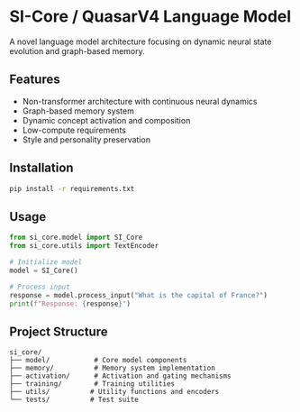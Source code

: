 # SI-Core / QuasarV4 Language Model

A novel language model architecture focusing on dynamic neural state evolution and graph-based memory.

## Features

- Non-transformer architecture with continuous neural dynamics
- Graph-based memory system
- Dynamic concept activation and composition
- Low-compute requirements
- Style and personality preservation

## Installation

```bash
pip install -r requirements.txt
```

## Usage

```python
from si_core.model import SI_Core
from si_core.utils import TextEncoder

# Initialize model
model = SI_Core()

# Process input
response = model.process_input("What is the capital of France?")
print(f"Response: {response}")
```

## Project Structure

```
si_core/
├── model/           # Core model components
├── memory/          # Memory system implementation
├── activation/      # Activation and gating mechanisms
├── training/        # Training utilities
├── utils/          # Utility functions and encoders
└── tests/          # Test suite
```
